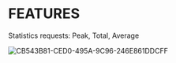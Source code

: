 # FEATURES
Statistics requests: Peak, Total, Average

![CB543B81-CED0-495A-9C96-246E861DDCFF](https://i.imgur.com/8rkKA2M.jpg)
